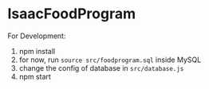 # IsaacFoodProgram

For Development:

1. npm install
2. for now, run `source src/foodprogram.sql` inside MySQL
3. change the config of database in `src/database.js`
4. npm start